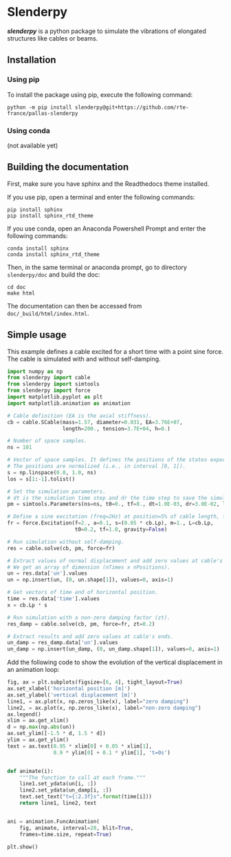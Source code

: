 # Slenderpy

_**slenderpy**_ is a python package to simulate the vibrations of elongated structures like cables or beams.

## Installation

### Using pip

To install the package using pip, execute the following command:

```shell script
python -m pip install slenderpy@git+https://github.com/rte-france/pallas-slenderpy
```

### Using conda

(not available yet)

## Building the documentation

First, make sure you have sphinx and the Readthedocs theme installed.

If you use pip, open a terminal and enter the following commands:

```shell script
pip install sphinx
pip install sphinx_rtd_theme
```

If you use conda, open an Anaconda Powershell Prompt and enter the following commands:

```shell script
conda install sphinx
conda install sphinx_rtd_theme
```

Then, in the same terminal or anaconda prompt, go to directory `slenderpy/doc` and build the doc:

```shell script
cd doc
make html
```

The documentation can then be accessed from `doc/_build/html/index.html`.

## Simple usage

This example defines a cable excited for a short time with a point sine force. The cable is simulated
with and without self-damping.

```python
import numpy as np
from slenderpy import cable
from slenderpy import simtools
from slenderpy import force
import matplotlib.pyplot as plt
import matplotlib.animation as animation

# Cable definition (EA is the axial stiffness).
cb = cable.SCable(mass=1.57, diameter=0.031, EA=3.76E+07,
                  length=200., tension=3.7E+04, h=0.)

# Number of space samples.
ns = 101

# Vector of space samples. It defines the positions of the states exported by the simulation.
# The positions are normalized (i.e., in interval ]0, 1[).
s = np.linspace(0.0, 1.0, ns)
los = s[1:-1].tolist()

# Set the simulation parameters.
# dt is the simulation time step and dr the time step to save the simulation results.
pm = simtools.Parameters(ns=ns, t0=0., tf=8., dt=1.0E-03, dr=3.0E-02, los=los, pp=True)

# Define a sine excitation (freq=2Hz) at position=5% of cable length, from time 0.2s to time 1.0s.
fr = force.Excitation(f=2., a=0.1, s=(0.05 * cb.Lp), m=1., L=cb.Lp,
                      t0=0.2, tf=1.0, gravity=False)

# Run simulation without self-damping.
res = cable.solve(cb, pm, force=fr)

# Extract values of normal displacement and add zero values at cable's ends.
# We get an array of dimension (nTimes x nPositions).
un = res.data['un'].values
un = np.insert(un, (0, un.shape[1]), values=0, axis=1)

# Get vectors of time and of horizontal position.
time = res.data['time'].values
x = cb.Lp * s

# Run simulation with a non-zero damping factor (zt).
res_damp = cable.solve(cb, pm, force=fr, zt=0.2)

# Extract results and add zero values at cable's ends.
un_damp = res_damp.data['un'].values
un_damp = np.insert(un_damp, (0, un_damp.shape[1]), values=0, axis=1)
```

Add the following code to show the evolution of the vertical displacement in an animation loop:

```python
fig, ax = plt.subplots(figsize=[6, 4], tight_layout=True)
ax.set_xlabel('horizontal position [m]')
ax.set_ylabel('vertical displacement [m]')
line1, = ax.plot(x, np.zeros_like(x), label="zero damping")
line2, = ax.plot(x, np.zeros_like(x), label="non-zero damping")
ax.legend()
xlim = ax.get_xlim()
d = np.max(np.abs(un))
ax.set_ylim([-1.5 * d, 1.5 * d])
ylim = ax.get_ylim()
text = ax.text(0.95 * xlim[0] + 0.05 * xlim[1],
               0.9 * ylim[0] + 0.1 * ylim[1], 't=0s')


def animate(i):
    """The function to call at each frame."""
    line1.set_ydata(un[i, :])
    line2.set_ydata(un_damp[i, :])
    text.set_text("t={:2.3f}s".format(time[i]))
    return line1, line2, text


ani = animation.FuncAnimation(
    fig, animate, interval=20, blit=True,
    frames=time.size, repeat=True)

plt.show()
```
